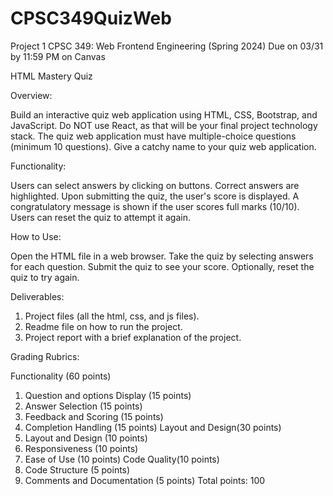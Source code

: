 # CPSC349QuizWeb

Project 1
CPSC 349: Web Frontend Engineering (Spring 2024)
Due on 03/31 by 11:59 PM on Canvas

HTML Mastery Quiz 

Overview:

Build an interactive quiz web application using HTML, CSS, Bootstrap, and JavaScript. Do NOT
use React, as that will be your final project technology stack. The quiz web application must
have multiple-choice questions (minimum 10 questions). Give a catchy name to your quiz
web application.



Functionality:

Users can select answers by clicking on buttons.
Correct answers are highlighted.
Upon submitting the quiz, the user's score is displayed.
A congratulatory message is shown if the user scores full marks (10/10).
Users can reset the quiz to attempt it again.



How to Use:

Open the HTML file in a web browser.
Take the quiz by selecting answers for each question.
Submit the quiz to see your score.
Optionally, reset the quiz to try again.



Deliverables:
1. Project files (all the html, css, and js files).
2. Readme file on how to run the project.
3. Project report with a brief explanation of the project.







Grading Rubrics:

Functionality (60 points)
1. Question and options Display (15 points)
2. Answer Selection (15 points)
3. Feedback and Scoring (15 points)
4. Completion Handling (15 points)
Layout and Design(30 points)
1. Layout and Design (10 points)
2. Responsiveness (10 points)
3. Ease of Use (10 points)
Code Quality(10 points)
1. Code Structure (5 points)
2. Comments and Documentation (5 points)
Total points: 100
